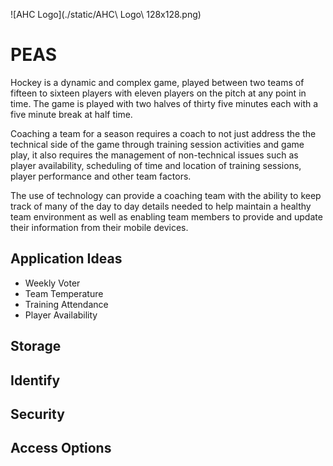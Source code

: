 
![AHC Logo](./static/AHC\ Logo\ 128x128.png)
# PEAS
Hockey is a dynamic and complex game, played between two teams of fifteen to sixteen players with eleven players on the pitch at any point in time.  The game is played with two halves of thirty five minutes each with a five minute break at half time.

Coaching a team for a season requires a coach to not just address the the technical side of the game through training session activities and game play, it also requires the management of non-technical issues such as player availability, scheduling of time and location of training sessions, player performance and other team factors.

The use of technology can provide a coaching team with the ability to keep track of many of the day to day details needed to help maintain a healthy team environment as well as enabling team members to provide and update their information from their mobile devices.

## Application Ideas
+ Weekly Voter
+ Team Temperature
+ Training Attendance
+ Player Availability

## Storage
## Identify
## Security
## Access Options
